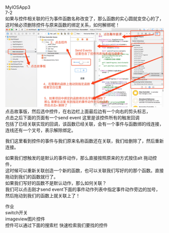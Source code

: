 MyIOSApp3<br/>
7-2<br/>
如果与控件相关联的行为事件函数名称改变了，那么函数的实心圆就变空心的了，这时候必须删除控件与原来函数的绑定关系，如何解绑呢！<br/>
![image](https://github.com/xuhuawei131/MyIOSApp3/blob/master/raw/master/ScreenShots/modifySystemMethod.png)
点击故事版，然后选中控件，在右边栏上面最后边有一个向右的剪头标志，<br/>
点击之后下面的页面有一个send event 这里是该控件所有的触发回调<br/>
包括了已经关联实现的回调，该函数已经关联，会有一个事件与函数绑的线连接，连线还有一个叉号，表示解除绑定。<br/>

我们这里看到控件的事件与我们原来名称函数还在关联，我们给删除了，然后重新连接。<br/>

 如果我们想触发的是默认的事件动作，那么直接按照原来的方式按住alt 拖动控件，<br/>
 这时候可以重新关联创造一个新的函数，也可以关联我们写好的的那个函数。直接拖动到我们的函数就行了。<br/>
如果我们写好的函数不是默认动作，那么如何关联？<br/>
我们可以点击刚才send event下面的事件动作列表中指定事件动作旁边的加号，然后拖动到我们的函数上就关联上了！<br/>


作业<br/>
switch开关<br/>
imageview图片控件<br/>
控件可以通过下面的搜索栏 快速检索我们要找的控件
